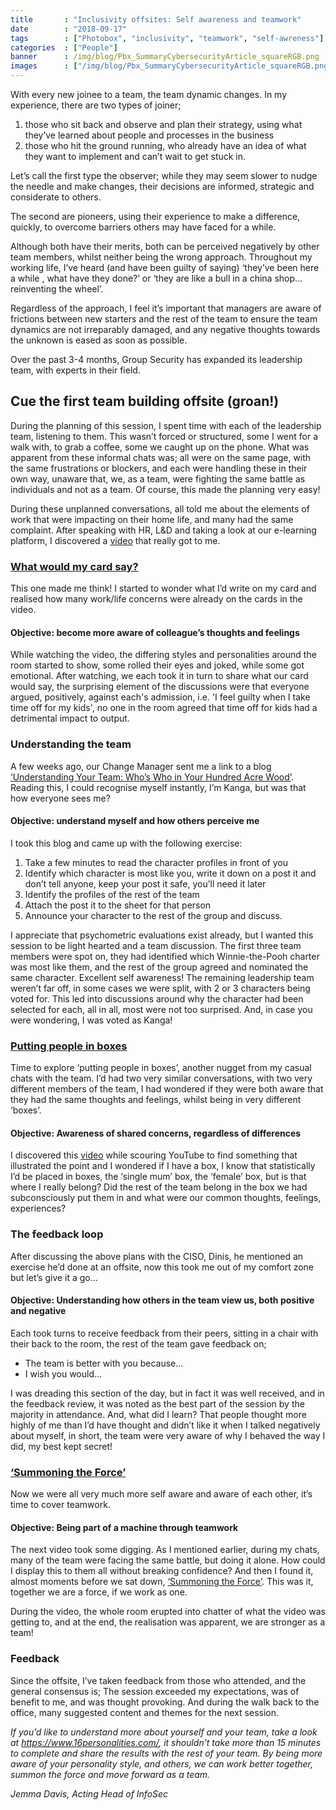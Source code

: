 ```yaml
---
title       : "Inclusivity offsites: Self awareness and teamwork"
date        : "2018-09-17"
tags        : ["Photobox", "inclusivity", "teamwork", "self-awreness"]
categories  : ["People"]
banner      : /img/blog/Pbx_SummaryCybersecurityArticle_squareRGB.png
images      : ["/img/blog/Pbx_SummaryCybersecurityArticle_squareRGB.png"]
---
```


With every new joinee to a team, the team dynamic changes. In my experience, there are two types of joiner; 
1. those who sit back and observe and plan their strategy, using what they’ve learned about people and processes in the business 
2. those who hit the ground running, who already have an idea of what they want to implement and can’t wait to get stuck in.

Let’s call the first type the observer; while they may seem slower to nudge the needle and make changes, their decisions are informed, strategic and considerate to others. 

The second are pioneers, using their experience to make a difference, quickly, to overcome barriers others may have faced for a while.

Although both have their merits, both can be perceived negatively by other team members, whilst neither being the wrong approach. Throughout my working life, I’ve heard (and have been guilty of saying) ‘they’ve been here a while 
, what have they done?’ or ‘they are like a bull in a china shop... reinventing the wheel’. 

Regardless of the approach, I feel it’s important that managers are aware of frictions between new starters and the rest of the team to ensure the team dynamics are not irreparably damaged, and any negative thoughts towards the unknown is eased as soon as possible.

Over the past 3-4 months, Group Security has expanded its leadership team, with experts in their field. 

## Cue the first team building offsite (groan!)

During the planning of this session, I spent time with each of the leadership team, listening to them. This wasn’t forced or structured, some I went for a walk with, to grab a coffee, some we caught up on the phone. What was apparent from these informal chats was; all were on the same page, with the same frustrations or blockers, and each were handling these in their own way, unaware that, we, as a team, were fighting the same battle as individuals and not as a team. Of course, this made the planning very easy!

During these unplanned conversations, all told me about the elements of work that were impacting on their home life, and many had the same complaint. After speaking with HR, L&D and taking a look at our e-learning platform, I discovered a [video](https://www.youtube.com/watch?v=2g88Ju6nkcg) that really got to me.

### [What would my card say?](https://www.youtube.com/watch?v=2g88Ju6nkcg)

This one made me think! I started to wonder what I’d write on my card and realised how many work/life concerns were already on the cards in the video. 

#### Objective: become more aware of colleague’s thoughts and feelings

While watching the video, the differing styles and personalities around the room started to show, some rolled their eyes and joked, while some got emotional. After watching, we each took it in turn to share what our card would say, the surprising element of the discussions were that everyone argued, positively, against each's admission, i.e. 'I feel guilty when I take time off for my kids', no one in the room agreed that time off for kids had a detrimental impact to output. 

### Understanding the team
A few weeks ago, our Change Manager sent me a link to a blog [‘Understanding Your Team: Who’s Who in Your Hundred Acre Wood’](https://recruitloop.com/blog/understanding-your-team-whos-who-in-your-hundred-acre-wood/). Reading this, I could recognise myself instantly, I’m Kanga, but was that how everyone sees me? 
#### Objective: understand myself and how others perceive me 
I took this blog and came up with the following exercise: 
1. Take a few minutes to read the character profiles in front of you
2. Identify which character is most like you, write it down on a post it and don’t tell anyone, keep your post it safe, you’ll need it later
3. Identify the profiles of the rest of the team
4. Attach the post it to the sheet for that person
5. Announce your character to the rest of the group and discuss.

I appreciate that psychometric evaluations exist already, but I wanted this session to be light hearted and a team discussion. 
The first three team members were spot on, they had identified which Winnie-the-Pooh charter was most like them, and the rest of the group agreed and nominated the same character. Excellent self awareness! The remaining leadership team weren’t far off, in some cases we were split, with 2 or 3 characters being voted for. This led into discussions around why the character had been selected for each, all in all, most were not too surprised. And, in case you were wondering, I was voted as Kanga!

### [Putting people in boxes](https://www.youtube.com/watch?v=zRwt25M5nGw)
Time to explore ‘putting people in boxes’, another nugget from my casual chats with the team. I’d had two very similar conversations, with two very different members of the team, I had wondered if they were both aware that they had the same thoughts and feelings, whilst being in very different ‘boxes’. 
#### Objective: Awareness of shared concerns, regardless of differences 
I discovered this [video](https://www.youtube.com/watch?v=zRwt25M5nGw) while scouring YouTube to find something that illustrated the point and I wondered if I have a box, I know that statistically I’d be placed in boxes, the ‘single mum’ box, the ‘female’ box, but is that where I really belong? Did the rest of the team belong in the box we had subconsciously put them in and what were our common thoughts, feelings, experiences? 

### The feedback loop

After discussing the above plans with the CISO, Dinis, he mentioned an exercise he’d done at an offsite, now this took me out of my comfort zone but let’s give it a go… 
#### Objective: Understanding how others in the team view us, both positive and negative
Each took turns to receive feedback from their peers, sitting in a chair with their back to the room, the rest of the team gave feedback on;

- The team is better with you because...
- I wish you would…

I was dreading this section of the day, but in fact it was well received, and in the feedback review, it was noted as the best part of the session by the majority in attendance. 
And, what did I learn? That people thought more highly of me than I’d have thought and didn’t like it when I talked negatively about myself, in short, the team were very aware of why I behaved the way I did, my best kept secret!

### [‘Summoning the Force’](https://www.youtube.com/watch?v=OERgoDcJ3_o)
Now we were all very much more self aware and aware of each other, it’s time to cover teamwork.
#### Objective: Being part of a machine through teamwork
The next video took some digging. As I mentioned earlier, during my chats, many of the team were facing the same battle, but doing it alone. How could I display this to them all without breaking confidence? And then I found it, almost moments before we sat down, [‘Summoning the Force’](https://www.youtube.com/watch?v=OERgoDcJ3_o). This was it, together we are a force, if we work as one.

During the video, the whole room erupted into chatter of what the video was getting to, and at the end, the realisation was apparent, we are stronger as a team!

### Feedback
Since the offsite, I’ve taken feedback from those who attended, and the general consensus is;
The session exceeded my expectations, was of benefit to me, and was thought provoking.
And during the walk back to the office, many suggested content and themes for the next session.


*If you’d like to understand more about yourself and your team, take a look at https://www.16personalities.com/, it shouldn’t take more than 15 minutes to complete and share the results with the rest of your team. By being more aware of your personality style, and others, we can work better together, summon the force and move forward as a team.*

*Jemma Davis, Acting Head of InfoSec*
